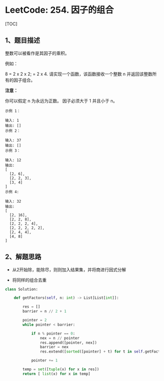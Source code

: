 # LeetCode: 254. 因子的组合

[TOC]

## 1、题目描述

整数可以被看作是其因子的乘积。

例如：

8 = 2 x 2 x 2;
  = 2 x 4.
请实现一个函数，该函数接收一个整数 n 并返回该整数所有的因子组合。

**注意：**

你可以假定 n 为永远为正数。
因子必须大于 1 并且小于 n。

```
示例 1：

输入: 1
输出: []
示例 2：

输入: 37
输出: []
示例 3：

输入: 12
输出:
[
  [2, 6],
  [2, 2, 3],
  [3, 4]
]
示例 4:

输入: 32
输出:
[
  [2, 16],
  [2, 2, 8],
  [2, 2, 2, 4],
  [2, 2, 2, 2, 2],
  [2, 4, 4],
  [4, 8]
]
```



## 2、解题思路

- 从2开始除，能除尽，则则加入结果集，并将商进行因式分解

- 将同样的组合去重

```python
class Solution:

    def getFactors(self, n: int) -> List[List[int]]:

        res = []
        barrier = n // 2 + 1

        pointer = 2
        while pointer < barrier:

            if n % pointer == 0:
                nex = n // pointer
                res.append([pointer, nex])
                barrier = nex
                res.extend([sorted([pointer] + t) for t in self.getFactors(nex)])

            pointer += 1

        temp = set([tuple(x) for x in res])
        return [ list(x) for x in temp]
```

